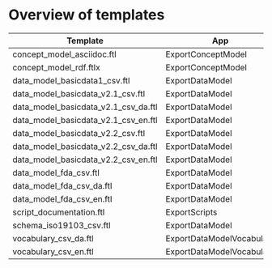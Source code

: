 # Overview of templates

| Template                             | App                       | Format   |
|--------------------------------------|---------------------------|----------|
| concept_model_asciidoc.ftl           | ExportConceptModel        | AsciiDoc |
| concept_model_rdf.ftlx               | ExportConceptModel        | RDF      |
| data_model_basicdata1_csv.ftl        | ExportDataModel           | CSV      |
| data_model_basicdata_v2.1_csv.ftl    | ExportDataModel           | CSV      |
| data_model_basicdata_v2.1_csv_da.ftl | ExportDataModel           | CSV      |
| data_model_basicdata_v2.1_csv_en.ftl | ExportDataModel           | CSV      |
| data_model_basicdata_v2.2_csv.ftl    | ExportDataModel           | CSV      |
| data_model_basicdata_v2.2_csv_da.ftl | ExportDataModel           | CSV      |
| data_model_basicdata_v2.2_csv_en.ftl | ExportDataModel           | CSV      |
| data_model_fda_csv.ftl               | ExportDataModel           | CSV      |
| data_model_fda_csv_da.ftl            | ExportDataModel           | CSV      |
| data_model_fda_csv_en.ftl            | ExportDataModel           | CSV      |
| script_documentation.ftl             | ExportScripts             | Markdown |
| schema_iso19103_csv.ftl              | ExportDataModel           | CSV      |
| vocabulary_csv_da.ftl                | ExportDataModelVocabulary | CSV      |
| vocabulary_csv_en.ftl                | ExportDataModelVocabulary | CSV      |
